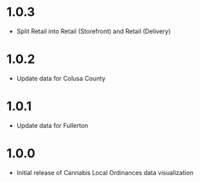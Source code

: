 # 1.0.3
* Split Retail into Retail (Storefront) and Retail (Delivery)

# 1.0.2
* Update data for Colusa County

# 1.0.1
* Update data for Fullerton

# 1.0.0
* Initial release of Cannabis Local Ordinances data visualization